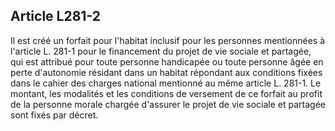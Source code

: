 ## Article L281-2


Il est créé un forfait pour l'habitat inclusif pour les personnes mentionnées à l'article L. 281-1 pour le
financement du projet de vie sociale et partagée, qui est attribué pour toute personne handicapée ou toute
personne âgée en perte d'autonomie résidant dans un habitat répondant aux conditions fixées dans le cahier
des charges national mentionné au même article L. 281-1. Le montant, les modalités et les conditions de
versement de ce forfait au profit de la personne morale chargée d'assurer le projet de vie sociale et partagée
sont fixés par décret.

